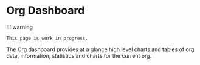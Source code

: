 # Org Dashboard

!!! warning

    This page is work in progress.

The Org dashboard provides at a glance high level charts and tables 
of org data, information, statistics and charts for the current org.
